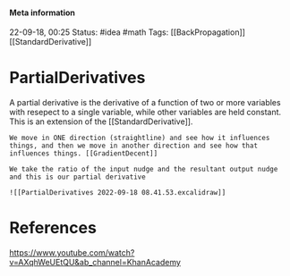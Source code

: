 #### Meta information
22-09-18, 00:25
Status: #idea #math
Tags: [[BackPropagation]] [[StandardDerivative]]





# PartialDerivatives
A partial derivative is the derivative of a function of two or more variables with resepect to a single variable, while other variables are held constant. This is an extension of the [[StandardDerivative]].  

```ad-quote
We move in ONE direction (straightline) and see how it influences things, and then we move in another direction and see how that influences things. [[GradientDecent]]
```
```ad-note
We take the ratio of the input nudge and the resultant output nudge and this is our partial derivative
```
```ad-important
![[PartialDerivatives 2022-09-18 08.41.53.excalidraw]]
```




# References
https://www.youtube.com/watch?v=AXqhWeUEtQU&ab_channel=KhanAcademy